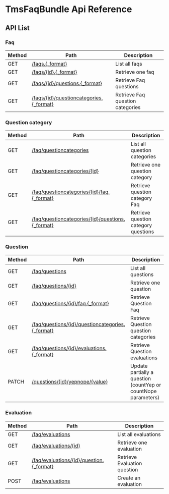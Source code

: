 TmsFaqBundle Api Reference
==========================

API List
--------

### Faq
| Method | Path                                        | Description
|--------|---------------------------------------------|------------
| GET    | [/faqs.{_format}](api/faq/get_faqs.md)      | List all faqs
| GET    | [/faqs/{id}.{_format}](api/faq/get_faq.md)  | Retrieve one faq
| GET    | [/faqs/{id}/questions.{_format}](api/faq/get_faq_questions.md) | Retrieve Faq questions
| GET    | [/faqs/{id}/questioncategories.{_format}](api/faq/get_faq_questioncategories.md) | Retrieve Faq question categories

### Question category
| Method | Path                                                                         | Description
|--------|------------------------------------------------------------------------------|------------
| GET    | [/faq/questioncategories](api/questioncategory/get_questioncategories.md)    | List all question categories
| GET    | [/faq/questioncategories/{id}](api/questioncategory/get_questioncategory.md) | Retrieve one question category
| GET    | [/faq/questioncategories/{id}/faq.{_format}](api/questioncategory/get_questioncategory_faq.md) | Retrieve question category Faq
| GET    | [/faq/questioncategories/{id}/questions.{_format}](api/questioncategory/get_questioncategory_questions.md) | Retrieve question category questions

### Question
| Method | Path                                                                  | Description
|--------|-----------------------------------------------------------------------|------------
| GET    | [/faq/questions](api/question/get_questions.md)                       | List all questions
| GET    | [/faq/questions/{id}](api/question/get_question.md)                   | Retrieve one question
| GET    | [/faq/questions/{id}/faq.{_format}](api/question/get_question_faq.md) | Retrieve Question Faq
| GET    | [/faq/questions/{id}/questioncategories.{_format}](api/question/get_question_questioncategories.md) | Retrieve Question question categories
| GET    | [/faq/questions/{id}/evaluations.{_format}](api/question/get_question_evaluations.md) | Retrieve Question evaluations
| PATCH  | [/questions/{id}/yepnope/{value}](api/question/patch_question_yepnope.md) | Update partially a question (countYep or countNope parameters)

### Evaluation
| Method | Path                                                      | Description
|--------|-----------------------------------------------------------|------------
| GET    | [/faq/evaluations](api/evaluation/get_evaluations.md)     | List all evaluations
| GET    | [/faq/evaluations/{id}](api/evaluation/get_evaluation.md) | Retrieve one evaluation
| GET    | [/faq/evaluations/{id}/question.{_format}](api/evaluation/get_evaluation_question.md) | Retrieve Evaluation question
| POST   | [/faq/evaluations](api/evaluation/post_evaluation.md)    | Create an evaluation
